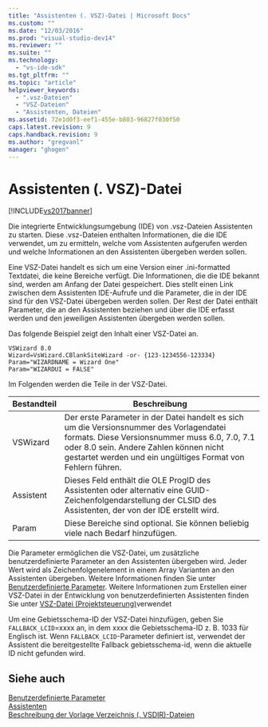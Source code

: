 ```yaml
---
title: "Assistenten (. VSZ)-Datei | Microsoft Docs"
ms.custom: ""
ms.date: "12/03/2016"
ms.prod: "visual-studio-dev14"
ms.reviewer: ""
ms.suite: ""
ms.technology: 
  - "vs-ide-sdk"
ms.tgt_pltfrm: ""
ms.topic: "article"
helpviewer_keywords: 
  - ".vsz-Dateien"
  - "VSZ-Dateien"
  - "Assistenten, Dateien"
ms.assetid: 72e1d0f3-eef1-455e-b803-96827f030f50
caps.latest.revision: 9
caps.handback.revision: 9
ms.author: "gregvanl"
manager: "ghogen"
---
```

# Assistenten (. VSZ)-Datei
[!INCLUDE[vs2017banner](../../code-quality/includes/vs2017banner.md)]

Die integrierte Entwicklungsumgebung \(IDE\) von .vsz\-Dateien Assistenten zu starten.  Diese .vsz\-Dateien enthalten Informationen, die die IDE verwendet, um zu ermitteln, welche vom Assistenten aufgerufen werden und welche Informationen an den Assistenten übergeben werden sollen.  
  
 Eine VSZ\-Datei handelt es sich um eine Version einer .ini\-formatted Textdatei, die keine Bereiche verfügt.  Die Informationen, die die IDE bekannt sind, werden am Anfang der Datei gespeichert.  Dies stellt einen Link zwischen dem Assistenten IDE\-Aufrufe und die Parameter, die in der IDE sind für den VSZ\-Datei übergeben werden sollen.  Der Rest der Datei enthält Parameter, die an den Assistenten beziehen und über die IDE erfasst werden und den jeweiligen Assistenten übergeben werden sollen.  
  
 Das folgende Beispiel zeigt den Inhalt einer VSZ\-Datei an.  
  
```  
VSWizard 8.0  
Wizard=VsWizard.CBlankSiteWizard -or- {123-1234556-123334}  
Param="WIZARDNAME = Wizard One"  
Param="WIZARDUI = FALSE"  
```  
  
 Im Folgenden werden die Teile in der VSZ\-Datei.  
  
|Bestandteil|Beschreibung|  
|-----------------|------------------|  
|VSWizard|Der erste Parameter in der Datei handelt es sich um die Versionsnummer des Vorlagendatei formats.  Diese Versionsnummer muss 6.0, 7.0, 7.1 oder 8.0 sein.  Andere Zahlen können nicht gestartet werden und ein ungültiges Format von Fehlern führen.|  
|Assistent|Dieses Feld enthält die OLE ProgID des Assistenten oder alternativ eine GUID\-Zeichenfolgendarstellung der CLSID des Assistenten, der von der IDE erstellt wird.|  
|Param|Diese Bereiche sind optional.  Sie können beliebig viele nach Bedarf hinzufügen.|  
  
 Die Parameter ermöglichen die VSZ\-Datei, um zusätzliche benutzerdefinierte Parameter an den Assistenten übergeben wird.  Jeder Wert wird als Zeichenfolgenelement in einem Array Varianten an den Assistenten übergeben.  Weitere Informationen finden Sie unter [Benutzerdefinierte Parameter](../../extensibility/internals/custom-parameters.md).  Weitere Informationen zum Erstellen einer VSZ\-Datei in der Entwicklung von benutzerdefinierten Assistenten finden Sie unter [VSZ\-Datei \(Projektsteuerung\)](/visual-cpp/ide/dot-vsz-file-project-control)verwendet  
  
 Um eine Gebietsschema\-ID der VSZ\-Datei hinzufügen, geben Sie `FALLBACK_LCID`\=xxxx an, in dem xxxx die Gebietsschema\-ID z. B. 1033 für Englisch ist.  Wenn `FALLBACK_LCID`\-Parameter definiert ist, verwendet der Assistent die bereitgestellte Fallback gebietsschema\-id, wenn die aktuelle ID nicht gefunden wird.  
  
## Siehe auch  
 [Benutzerdefinierte Parameter](../../extensibility/internals/custom-parameters.md)   
 [Assistenten](../../extensibility/internals/wizards.md)   
 [Beschreibung der Vorlage Verzeichnis \(. VSDIR\)\-Dateien](../../extensibility/internals/template-directory-description-dot-vsdir-files.md)